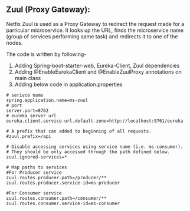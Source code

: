 ## Zuul (Proxy Gateway):
Netfix Zuul is used as a Proxy Gateway to redirect the request made for a particular microservice. 
It looks up the URL, finds the microservice name (group of services performing same task) and redirects it to one of the nodes.

The code is written by following-
1. Adding Spring-boot-starter-web, Eureka-Client, Zuul dependencies
2. Adding @EnableEurekaClient and @EnableZuulProxy annotations on main class
3. Adding below code in application.properties 
```
# serivce name
spring.application.name=ms-zuul
# port
server.port=8762
# eureka server url
eureka.client.service-url.default-zone=http://localhost:8761/eureka

# A prefix that can added to beginning of all requests. 
#zuul.prefix=/api

# Disable accessing services using service name (i.e. ms-consumer).
# They should be only accessed through the path defined below.
zuul.ignored-services=*

# Map paths to services 
#For Producer service
zuul.routes.producer.path=/producer/**
zuul.routes.producer.service-id=ms-producer

#For Consumer service
zuul.routes.consumer.path=/consumer/**
zuul.routes.consumer.service-id=ms-consumer

```
